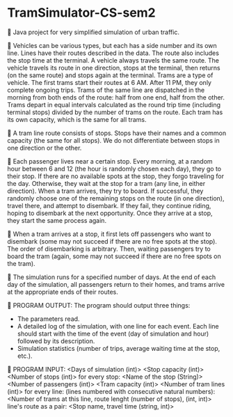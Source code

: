 # TramSimulator-CS-sem2

🚋  Java project for very simplified simulation of urban traffic.

🚋  Vehicles can be various types, but each has a side number and its own line. Lines have their routes described in the data. 
    The route also includes the stop time at the terminal. A vehicle always travels the same route. 
    The vehicle travels its route in one direction, stops at the terminal, then returns (on the same route) and stops again at the terminal. 
    Trams are a type of vehicle. The first trams start their routes at 6 AM. After 11 PM, they only complete ongoing trips. 
    Trams of the same line are dispatched in the morning from both ends of the route: half from one end, half from the other. 
    Trams depart in equal intervals calculated as the round trip time (including terminal stops) divided by the number of trams on the route.
    Each tram has its own capacity, which is the same for all trams.

🚋  A tram line route consists of stops. Stops have their names and a common capacity (the same for all stops).
    We do not differentiate between stops in one direction or the other.

🚋  Each passenger lives near a certain stop. Every morning, at a random hour between 6 and 12 (the hour is randomly chosen each day),
    they go to their stop. If there are no available spots at the stop, they forgo traveling for the day. 
    Otherwise, they wait at the stop for a tram (any line, in either direction). When a tram arrives, they try to board. 
    If successful, they randomly choose one of the remaining stops on the route (in one direction), travel there, and attempt to disembark.
    If they fail, they continue riding, hoping to disembark at the next opportunity. Once they arrive at a stop, they start the same process again.

🚋  When a tram arrives at a stop, it first lets off passengers who want to disembark (some may not succeed if there are no free spots at the stop).
    The order of disembarking is arbitrary. Then, waiting passengers try to board the tram (again, some may not succeed if there 
    are no free spots on the tram).

🚋  The simulation runs for a specified number of days. At the end of each day of the simulation, all passengers return to their homes,
    and trams arrive at the appropriate ends of their routes.

🚋 PROGRAM OUTPUT:
  The program should output three things:
   * The parameters read.
   * A detailed log of the simulation, with one line for each event. Each line should start with the time of the event
     (day of simulation and hour) followed by its description.
   * Simulation statistics (number of trips, average waiting time at the stop, etc.).

🚋 PROGRAM INPUT:
  <Days of simulation (int)> 
  <Stop capacity (int)> 
  <Number of stops (int)> 
  for every stop:
    <Name of the stop (String)> 
  <Number of passengers (int)>
  <Tram capacity (int)>
  <Number of tram lines (int)>
  for every line: (lines numbered with consecutive natural numbers):
    <Number of trams at this line, route lenght (number of stops), (int, int)>
    line's route as a pair:
      <Stop name, travel time (string, int)>
